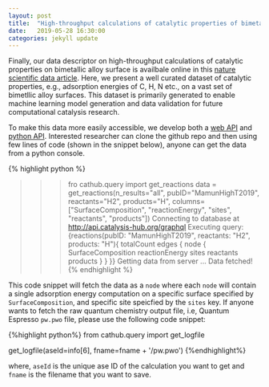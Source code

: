 ```yaml
---
layout: post
title:  "High-throughput calculations of catalytic properties of bimetallic alloy surfaces!"
date:   2019-05-28 16:30:00
categories: jekyll update
---
```


Finally, our data descriptor on high-throughput calculations of catalytic properties on bimetallic 
alloy surface is availbale online in this [nature scientific data article][bimetallic_url]. Here, we present
a well curated dataset of catalytic properties, e.g., adsorption energies of C, H, N etc., on a vast set of 
bimetllic alloy surfaces. This dataset is primarily generated to enable machine learning model generation and
data validation for future computational catalysis research.  

To make this data more easily accessible, we develop both a [web API][cathub_bimetal] and [python API][cathub_github]. Interested researcher can clone the github repo and then using few lines of code (shown in the snippet below), anyone can get the data from a python console. 

{% highlight python %}
>>> fro cathub.query import get_reactions
>>> data = get_reactions(n_results="all",
                         pubID="MamunHighT2019",
                         reactants="H2",
                         products="H",
                         columns=["SurfaceComposition", "reactionEnergy",
                                  "sites", "reactants", "products"])
Connecting to database at http://api.catalysis-hub.org/graphql
Executing query:
{reactions(pubID: "MamunHighT2019", reactants: "H2", products: "H"){
 totalCount
  edges {
    node {
      SurfaceComposition
      reactionEnergy
      sites
      reactants
      products
     }
   }
}}
Getting data from server ...
Data fetched!
{% endhighlight %}

This code snippet will fetch the data as a `node` where each `node` will contain 
a single adsorption energy computation on a specific surface specified by `SurfaceComposition`, and specific site
speicfied by the `sites` key. If anyone wants to fetch the raw quantum chemistry output file, i.e, Quantum Espresso `pw.pwo` file, please use the following code snippet:

{%highlight python%}
from cathub.query import get_logfile

get_logfile(aseId=info[6], fname=fname + '/pw.pwo')
{%endhighlight%}

where, `aseId` is the unique ase ID of the calculation you want to get and `fname` is the filename that you want to save.


[bimetallic_url]: https://www-nature-com/articles/s41597-019-0080-z
[cathub_bimetal]: https://www.catalysis-hub.org/publications/MamunHighT2019
[cathub_github]: https://github.com/SUNCAT-Center/CatHub/tree/master/cathub
